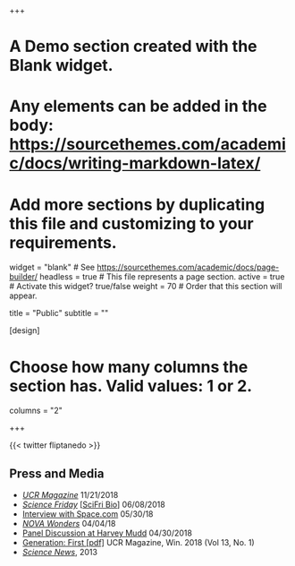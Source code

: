 +++
# A Demo section created with the Blank widget.
# Any elements can be added in the body: https://sourcethemes.com/academic/docs/writing-markdown-latex/
# Add more sections by duplicating this file and customizing to your requirements.

widget = "blank"  # See https://sourcethemes.com/academic/docs/page-builder/
headless = true  # This file represents a page section.
active = true  # Activate this widget? true/false
weight = 70  # Order that this section will appear.

title = "Public"
subtitle = ""

[design]
  # Choose how many columns the section has. Valid values: 1 or 2.
  columns = "2"


+++

{{< twitter fliptanedo >}}


## Press and Media

* [*UCR Magazine*](https://medium.com/ucr-magazine/flip-tanedo-assistant-professor-physics-and-astronomy-b98c51bfa405) 11/21/2018
* [*Science Friday*]((https://www.sciencefriday.com/segments/dark-matter-eludes-particle-physicists/)) [[SciFri Bio](https://www.sciencefriday.com/person/flip-tanedo/)] 06/08/2018
* [Interview with Space.com](https://www.facebook.com/spacecom/videos/space-com-talks-%27nova-wonders:/10155409335906466/) 05/30/18
* [*NOVA Wonders*](https://www.pbs.org/video/nova-wonders-whats-the-universe-made-of-2eyoyw/) 04/04/18
* [Panel Discussion at Harvey Mudd](https://ucrtoday.ucr.edu/53202) 04/30/2018
* [Generation: First [pdf]](./files/clippings/UCRMag_Win_2018_v13_n01.pdf) UCR Magazine, Win. 2018 (Vol 13, No. 1)
* [*Science News*](https://www.sciencenews.org/article/hard-times-theorists-post-higgs-world), 2013
